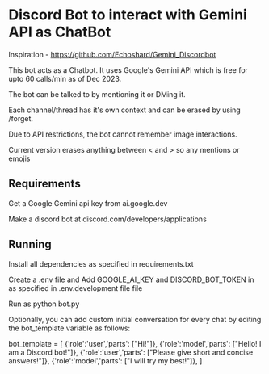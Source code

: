 # Discord Bot to interact with Gemini API as ChatBot

Inspiration - https://github.com/Echoshard/Gemini_Discordbot

This bot acts as a Chatbot. It uses Google's Gemini API which is free for upto 60 calls/min as of Dec 2023.

The bot can be talked to by mentioning it or DMing it.

Each channel/thread has it's own context and can be erased by using /forget.

Due to API restrictions, the bot cannot remember image interactions.

Current version erases anything between < and > so any mentions or emojis

## Requirements

Get a Google Gemini api key from ai.google.dev

Make a discord bot at discord.com/developers/applications

## Running

Install all dependencies as specified in requirements.txt

Create a .env file and Add GOOGLE_AI_KEY and DISCORD_BOT_TOKEN in as specified in .env.development file file

Run as python bot.py

Optionally, you can add custom initial conversation for every chat by editing the bot_template variable as follows:

bot_template = [
	{'role':'user','parts': ["Hi!"]},
	{'role':'model','parts': ["Hello! I am a Discord bot!"]},
	{'role':'user','parts': ["Please give short and concise answers!"]},
	{'role':'model','parts': ["I will try my best!"]},
]